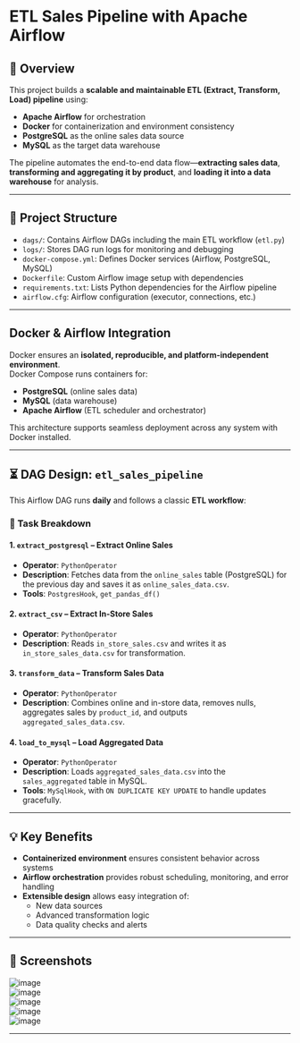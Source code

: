# ETL Sales Pipeline with Apache Airflow

## 🚀 Overview

This project builds a **scalable and maintainable ETL (Extract, Transform, Load) pipeline** using:

- **Apache Airflow** for orchestration  
- **Docker** for containerization and environment consistency
- **PostgreSQL** as the online sales data source  
- **MySQL** as the target data warehouse  


The pipeline automates the end-to-end data flow—**extracting sales data**, **transforming and aggregating it by product**, and **loading it into a data warehouse** for analysis.

---

## 📁 Project Structure

- `dags/`: Contains Airflow DAGs including the main ETL workflow (`etl.py`)
- `logs/`: Stores DAG run logs for monitoring and debugging
- `docker-compose.yml`: Defines Docker services (Airflow, PostgreSQL, MySQL)
- `Dockerfile`: Custom Airflow image setup with dependencies
- `requirements.txt`: Lists Python dependencies for the Airflow pipeline
- `airflow.cfg`: Airflow configuration (executor, connections, etc.)

---

## Docker & Airflow Integration

Docker ensures an **isolated, reproducible, and platform-independent environment**.  
Docker Compose runs containers for:

- **PostgreSQL** (online sales data)  
- **MySQL** (data warehouse)  
- **Apache Airflow** (ETL scheduler and orchestrator)  

This architecture supports seamless deployment across any system with Docker installed.

---

## ⏳ DAG Design: `etl_sales_pipeline`

This Airflow DAG runs **daily** and follows a classic **ETL workflow**:

### 🔹 Task Breakdown

#### 1. `extract_postgresql` – Extract Online Sales

- **Operator**: `PythonOperator`  
- **Description**: Fetches data from the `online_sales` table (PostgreSQL) for the previous day and saves it as `online_sales_data.csv`.  
- **Tools**: `PostgresHook`, `get_pandas_df()`  

#### 2. `extract_csv` – Extract In-Store Sales

- **Operator**: `PythonOperator`  
- **Description**: Reads `in_store_sales.csv` and writes it as `in_store_sales_data.csv` for transformation.

#### 3. `transform_data` – Transform Sales Data

- **Operator**: `PythonOperator`  
- **Description**: Combines online and in-store data, removes nulls, aggregates sales by `product_id`, and outputs `aggregated_sales_data.csv`.

#### 4. `load_to_mysql` – Load Aggregated Data

- **Operator**: `PythonOperator`  
- **Description**: Loads `aggregated_sales_data.csv` into the `sales_aggregated` table in MySQL.  
- **Tools**: `MySqlHook`, with `ON DUPLICATE KEY UPDATE` to handle updates gracefully.

---

## 💡 Key Benefits

- **Containerized environment** ensures consistent behavior across systems  
- **Airflow orchestration** provides robust scheduling, monitoring, and error handling  
- **Extensible design** allows easy integration of:
  - New data sources  
  - Advanced transformation logic  
  - Data quality checks and alerts

---

## 📸 Screenshots

![image](https://github.com/user-attachments/assets/7d86f37e-421d-43fd-86e8-f1e0c49086e4)  
![image](https://github.com/user-attachments/assets/af91a6e0-caa0-4448-ba77-780ae02ac913)  
![image](https://github.com/user-attachments/assets/68ac1d91-bef9-4b7a-ae7a-377e8961288c)  
![image](https://github.com/user-attachments/assets/276c1a75-a06c-4f0a-93b5-d4ff68e408de)  
![image](https://github.com/user-attachments/assets/0cb47581-d9e3-47f9-85fb-2955be177359)

---
